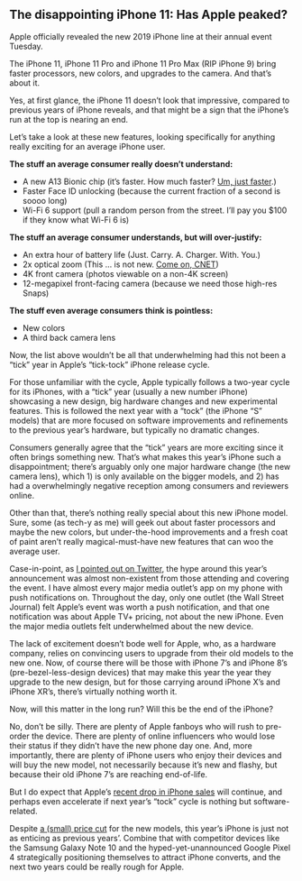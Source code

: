 ## The disappointing iPhone 11: Has Apple peaked?

Apple officially revealed the new 2019 iPhone line at their annual event Tuesday.

The iPhone 11, iPhone 11 Pro and iPhone 11 Pro Max (RIP iPhone 9) bring faster processors, new colors, and upgrades to the camera. And that’s about it.

Yes, at first glance, the iPhone 11 doesn’t look that impressive, compared to previous years of iPhone reveals, and that might be a sign that the iPhone’s run at the top is nearing an end.

Let’s take a look at these new features, looking specifically for anything really exciting for an average iPhone user.

**The stuff an average consumer really doesn’t understand:**

- A new A13 Bionic chip (it’s faster. How much faster? [Um, just faster](https://web.archive.org/web/20190926181607/https://twitter.com/SnazzyQ/status/1171484118351138816).)
- Faster Face ID unlocking (because the current fraction of a second is soooo long)
- Wi-Fi 6 support (pull a random person from the street. I’ll pay you $100 if they know what Wi-Fi 6 is)

**The stuff an average consumer understands, but will over-justify:**

- An extra hour of battery life (Just. Carry. A. Charger. With. You.)
- 2x optical zoom (This … is not new. [Come on, CNET](https://web.archive.org/web/20200312155521/https://www.cnet.com/reviews/iphone-11-2019-battery-deep-fusion-review/))
- 4K front camera (photos viewable on a non-4K screen)
- 12-megapixel front-facing camera (because we need those high-res Snaps)

**The stuff even average consumers think is pointless:**

- New colors
- A third back camera lens

Now, the list above wouldn’t be all that underwhelming had this not been a “tick” year in Apple’s “tick-tock” iPhone release cycle.

For those unfamiliar with the cycle, Apple typically follows a two-year cycle for its iPhones, with a “tick” year (usually a new number iPhone) showcasing a new design, big hardware changes and new experimental features. This is followed the next year with a “tock” (the iPhone “S” models) that are more focused on software improvements and refinements to the previous year’s hardware, but typically no dramatic changes.

Consumers generally agree that the “tick” years are more exciting since it often brings something new. That’s what makes this year’s iPhone such a disappointment; there’s arguably only one major hardware change (the new camera lens), which 1) is only available on the bigger models, and 2) has had a overwhelmingly negative reception among consumers and reviewers online.

Other than that, there’s nothing really special about this new iPhone model. Sure, some (as tech-y as me) will geek out about faster processors and maybe the new colors, but under-the-hood improvements and a fresh coat of paint aren’t really magical-must-have new features that can woo the average user.

Case-in-point, as [I pointed out on Twitter](https://web.archive.org/web/20190913235049/https://twitter.com/nwithan8/status/1171843190565036034), the hype around this year’s announcement was almost non-existent from those attending and covering the event. I have almost every major media outlet’s app on my phone with push notifications on. Throughout the day, only one outlet (the Wall Street Journal) felt Apple’s event was worth a push notification, and that one notification was about Apple TV+ pricing, not about the new iPhone. Even the major media outlets felt underwhelmed about the new device.

The lack of excitement doesn’t bode well for Apple, who, as a hardware company, relies on convincing users to upgrade from their old models to the new one. Now, of course there will be those with iPhone 7’s and iPhone 8’s (pre-bezel-less-design devices) that may make this year the year they upgrade to the new design, but for those carrying around iPhone X’s and iPhone XR’s, there’s virtually nothing worth it.

Now, will this matter in the long run? Will this be the end of the iPhone?

No, don’t be silly. There are plenty of Apple fanboys who will rush to pre-order the device. There are plenty of online influencers who would lose their status if they didn’t have the new phone day one. And, more importantly, there are plenty of iPhone users who enjoy their devices and will buy the new model, not necessarily because it’s new and flashy, but because their old iPhone 7’s are reaching end-of-life.

But I do expect that Apple’s [recent drop in iPhone sales](https://web.archive.org/web/20200808102210/https://www.bbc.com/news/business-48110709) will continue, and perhaps even accelerate if next year’s “tock” cycle is nothing but software-related.

Despite [a (small) price cut](https://web.archive.org/web/20200717062244/https://www.nytimes.com/2019/09/10/technology/iphone-11.html) for the new models, this year’s iPhone is just not as enticing as previous years’. Combine that with competitor devices like the Samsung Galaxy Note 10 and the hyped-yet-unannounced Google Pixel 4 strategically positioning themselves to attract iPhone converts, and the next two years could be really rough for Apple.
